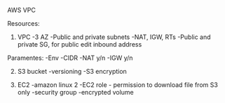 AWS VPC

Resources:
1. VPC
-3 AZ
-Public and private subnets
-NAT, IGW, RTs
-Public and private SG, for public edit inbound address

Paramentes:
-Env
-CIDR
-NAT y/n
-IGW y/n

2. S3 bucket
-versioning
-S3 encryption

3. EC2
-amazon linux 2
-EC2 role - permission to download file from S3 only
-security group
-encrypted volume